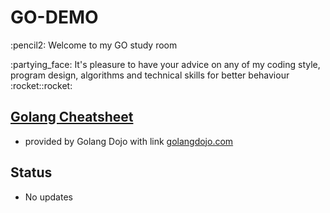 # GO-DEMO

<p>:pencil2: Welcome to my GO study room
  
<p>:partying_face: It's pleasure to have your advice on any of my coding style, program design, algorithms and technical skills for better behaviour :rocket::rocket:

## [Golang Cheatsheet](Golang-Cheat-Sheet-by-Golang-Dojo.pdf)
  - provided by Golang Dojo with link <a href="https://www.golangdojo.com/">golangdojo.com</a>

## Status
  - No updates
